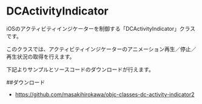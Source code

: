 DCActivityIndicator
===================================

iOSのアクティビティインジケーターを制御する「DCActivityIndicator」クラスです。

このクラスでは、アクティビティインジケーターのアニメーション再生／停止／再生状況の取得を行えます。

下記よりサンプルとソースコードのダウンロードが行えます。

##ダウンロード

- <https://github.com/masakihirokawa/objc-classes-dc-activity-indicator2>
